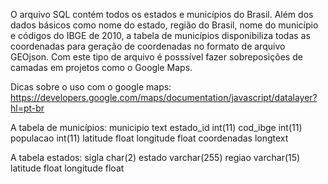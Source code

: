 O arquivo SQL contém todos os estados e municípios do Brasil. Além dos dados básicos como nome do estado, região do Brasil, nome do município e códigos do IBGE de 2010, a tabela de municípios disponibiliza todas as coordenadas para geração de coordenadas no formato de arquivo GEOjson. Com este tipo de arquivo é posssível fazer sobreposições de camadas em projetos como o Google Maps.

Dicas sobre o uso com o google maps: 
https://developers.google.com/maps/documentation/javascript/datalayer?hl=pt-br

A tabela de municípios:
municipio	text
estado_id	int(11)
cod_ibge	int(11)
populacao	int(11)
latitude	float
longitude	float
coordenadas	longtext

A tabela estados:
sigla	char(2)
estado	varchar(255)
regiao	varchar(15)
latitude	float
longitude	float
